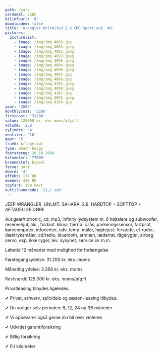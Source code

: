 ```yaml
---
path: /cars
carmodel: JEEP
bilinfourl: '0'
downloaded: false
title: 'Wrangler Unlimited 2,8 CRD Sport aut. 4d'
pictures:
  picturelist:
    - image: /img/img_4080.jpg
    - image: /img/img_4082.jpeg
    - image: /img/img_4083.jpeg
    - image: /img/img_4093.jpeg
    - image: /img/img_4096.jpeg
    - image: /img/img_4094.jpeg
    - image: /img/img_4096.jpeg
    - image: /img/img_4097.jpg
    - image: /img/img_4086.jpg
    - image: /img/img_4101.jpeg
    - image: /img/img_4090.jpeg
    - image: /img/img_4102.jpg
    - image: /img/img_4091.jpeg
    - image: /img/img_4104.jpg
year: '2008'
monthlycost: '3266'
firstcost: '31200'
value: 125000 kr. eks moms/afgift
volume: '2,8'
cylindre: '4'
ventiler: '16'
gear: '5'
traek: Aftageligt
type: Beach boogy
foerstereg: 20.10.2008
kilometer: '77000'
braendstof: Diesel
farve: Sort
doere: '4'
effekt: 177 HK
moment: 410 NM
topfart: 180 km/t
nultilhundrede: '11,1 sek'
---
```

JEEP WRANGLER, UNLMT. SAHARA, 2.8, HARDTOP + SOFTTOP + AFTAGELIGE DØRE

Aut.gear/tiptronic, cd, mp3, Infinity lydsystem m. 6 højtalere og subwoofer, reservehjul, alu., fuldaut. klima, fjernb. c.lås, parkeringssensor, fartpilot, kørecomputer, infocenter, udv. temp. måler, højdejust. forsæde, el-ruder, dæktryksmåler, cd/radio, bluetooth, armlæn, læderrat, tågelygter, airbag, servo, esp, ikke ryger, lev. nysynet, service ok m.m.

Løbetid 12 måneder med mulighed for forlængelse 

Førstegangsydelse: 31.200 kr. eks. moms 

Månedlig ydelse: 3.266 kr. eks. moms

Restværdi: 125.000 kr. eks. moms/afgift

Privatleasing tilbydes ligeledes.

✔ Privat, erhverv, split/dele og sæson-leasing tilbydes. 

✔ Du vælger selv perioden: 6, 12, 24 og 36 måneder

✔ Vi opbevarer også gerne din bil over vinteren 

✔ Udvidet garantiforsikring   

✔ Billig forsikring 

✔ Fri kilometer
